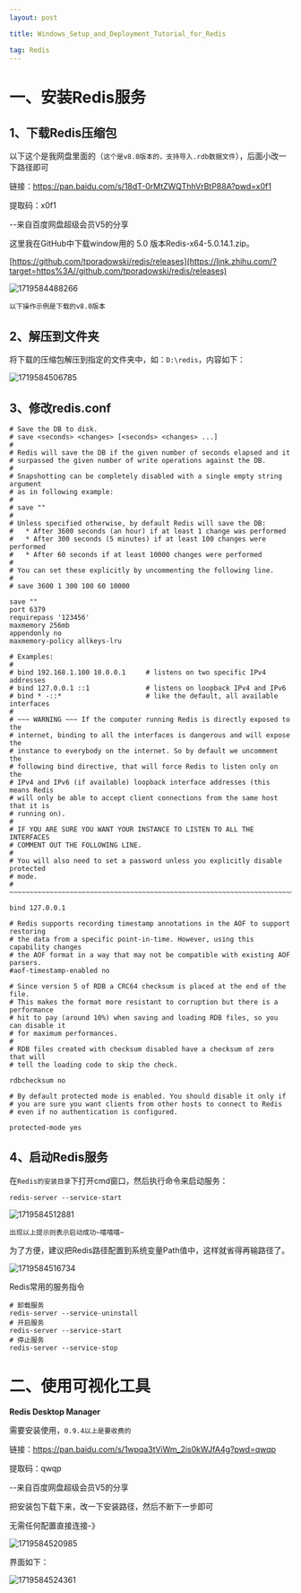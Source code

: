 ```yaml
---
layout: post

title: Windows_Setup_and_Deployment_Tutorial_for_Redis

tag: Redis
---
```


# 一、安装Redis服务 

## 1、下载Redis压缩包

以下这个是我网盘里面的（`这个是v8.0版本的，支持导入.rdb数据文件`），后面小改一下路径即可

链接：<https://pan.baidu.com/s/18dT-0rMtZWQThhVrBtP88A?pwd=x0f1>

提取码：x0f1

--来自百度网盘超级会员V5的分享 

这里我在GitHub中下载window用的 5.0 版本Redis-x64-5.0.14.1.zip。 

[https://github.com/tporadowski/redis/releases](https://link.zhihu.com/?target=https%3A//github.com/tporadowski/redis/releases) 

![1719584488266](/images/posts/Redis/Windows_Setup_and_Deployment_Tutorial_for_Redis/1719584488266.jpg)

`以下操作示例是下载的v8.0版本`

## 2、解压到文件夹 

将下载的压缩包解压到指定的文件夹中，如：`D:\redis`，内容如下： 

![1719584506785](/images/posts/Redis/Windows_Setup_and_Deployment_Tutorial_for_Redis/1719584506785.jpg)

## 3、修改redis.conf

```
# Save the DB to disk.
# save <seconds> <changes> [<seconds> <changes> ...]
#
# Redis will save the DB if the given number of seconds elapsed and it
# surpassed the given number of write operations against the DB.
#
# Snapshotting can be completely disabled with a single empty string argument
# as in following example:
#
# save ""
#
# Unless specified otherwise, by default Redis will save the DB:
#   * After 3600 seconds (an hour) if at least 1 change was performed
#   * After 300 seconds (5 minutes) if at least 100 changes were performed
#   * After 60 seconds if at least 10000 changes were performed
#
# You can set these explicitly by uncommenting the following line.
#
# save 3600 1 300 100 60 10000

save ""
port 6379 
requirepass '123456' 
maxmemory 256mb
appendonly no
maxmemory-policy allkeys-lru

# Examples:
#
# bind 192.168.1.100 10.0.0.1     # listens on two specific IPv4 addresses
# bind 127.0.0.1 ::1              # listens on loopback IPv4 and IPv6
# bind * -::*                     # like the default, all available interfaces
#
# ~~~ WARNING ~~~ If the computer running Redis is directly exposed to the
# internet, binding to all the interfaces is dangerous and will expose the
# instance to everybody on the internet. So by default we uncomment the
# following bind directive, that will force Redis to listen only on the
# IPv4 and IPv6 (if available) loopback interface addresses (this means Redis
# will only be able to accept client connections from the same host that it is
# running on).
#
# IF YOU ARE SURE YOU WANT YOUR INSTANCE TO LISTEN TO ALL THE INTERFACES
# COMMENT OUT THE FOLLOWING LINE.
#
# You will also need to set a password unless you explicitly disable protected
# mode.
# ~~~~~~~~~~~~~~~~~~~~~~~~~~~~~~~~~~~~~~~~~~~~~~~~~~~~~~~~~~~~~~~~~~~~~~~~

bind 127.0.0.1

# Redis supports recording timestamp annotations in the AOF to support restoring
# the data from a specific point-in-time. However, using this capability changes
# the AOF format in a way that may not be compatible with existing AOF parsers.
#aof-timestamp-enabled no

# Since version 5 of RDB a CRC64 checksum is placed at the end of the file.
# This makes the format more resistant to corruption but there is a performance
# hit to pay (around 10%) when saving and loading RDB files, so you can disable it
# for maximum performances.
#
# RDB files created with checksum disabled have a checksum of zero that will
# tell the loading code to skip the check.

rdbchecksum no

# By default protected mode is enabled. You should disable it only if
# you are sure you want clients from other hosts to connect to Redis
# even if no authentication is configured.

protected-mode yes
```

## 4、启动Redis服务 

在`Redis的安装目录`下打开cmd窗口，然后执行命令来启动服务： 

```shell
redis-server --service-start
```

![1719584512881](/images/posts/Redis/Windows_Setup_and_Deployment_Tutorial_for_Redis/1719584512881.jpg)

`出现以上提示则表示启动成功~嘻嘻嘻~`

为了方便，建议把Redis路径配置到系统变量Path值中，这样就省得再输路径了。 

![1719584516734](/images/posts/Redis/Windows_Setup_and_Deployment_Tutorial_for_Redis/1719584516734.jpg)

Redis常用的服务指令

```shell
# 卸载服务
redis-server --service-uninstall 
# 开启服务
redis-server --service-start
# 停止服务
redis-server --service-stop 
```

# 二、使用可视化工具

**Redis Desktop Manager** 

需要安装使用，`0.9.4以上是要收费的`

链接：<https://pan.baidu.com/s/1wpqa3tViWm_2is0kWJfA4g?pwd=qwqp>

提取码：qwqp

--来自百度网盘超级会员V5的分享

把安装包下载下来，改一下安装路径，然后不断下一步即可

无需任何配置直接连接-》

![1719584520985](/images/posts/Redis/Windows_Setup_and_Deployment_Tutorial_for_Redis/1719584520985.jpg)

界面如下： 

![1719584524361](/images/posts/Redis/Windows_Setup_and_Deployment_Tutorial_for_Redis/1719584524361.jpg)
